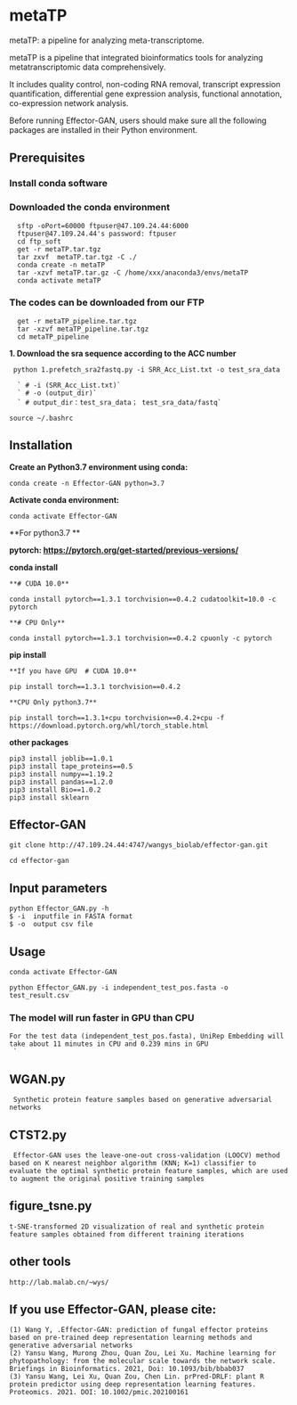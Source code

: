 # <metaTP>
   
# metaTP

metaTP: a pipeline for analyzing meta-transcriptome.

metaTP is a pipeline that integrated bioinformatics tools for analyzing metatranscriptomic data comprehensively.

It includes quality control, non-coding RNA removal, transcript expression quantification, differential gene expression analysis, functional annotation, co-expression network analysis. 

Before running Effector-GAN, users should make sure all the following packages are installed in their Python environment. 


## **Prerequisites**
### **Install conda software**
### **Downloaded the conda environment** 
      sftp -oPort=60000 ftpuser@47.109.24.44:6000
      ftpuser@47.109.24.44's password: ftpuser
      cd ftp_soft
      get -r metaTP.tar.tgz
      tar zxvf  metaTP.tar.tgz -C ./   
      conda create -n metaTP
      tar -xzvf metaTP.tar.gz -C /home/xxx/anaconda3/envs/metaTP
      conda activate metaTP
   
### **The codes can be downloaded from our FTP**
      
      get -r metaTP_pipeline.tar.tgz
      tar -xzvf metaTP_pipeline.tar.tgz
      cd metaTP_pipeline

**1. Download the sra sequence according to the ACC number**

     python 1.prefetch_sra2fastq.py -i SRR_Acc_List.txt -o test_sra_data 

      ` # -i (SRR_Acc_List.txt)`  
      ` # -o (output_dir)`  
      ` # output_dir：test_sra_data； test_sra_data/fastq`  

   
   `source ~/.bashrc`
 
## **Installation**

  **Create an Python3.7 environment using conda:**
    
  `conda create -n Effector-GAN python=3.7`
    
  **Activate conda environment:**
    
  `conda activate Effector-GAN`
  
 **For python3.7 **
 
   **pytorch: https://pytorch.org/get-started/previous-versions/**
   
  **conda install**
   
    **# CUDA 10.0**
    
    conda install pytorch==1.3.1 torchvision==0.4.2 cudatoolkit=10.0 -c pytorch
    
    **# CPU Only**
    
    conda install pytorch==1.3.1 torchvision==0.4.2 cpuonly -c pytorch
    
  **pip install**
  
    **If you have GPU  # CUDA 10.0**
  
    pip install torch==1.3.1 torchvision==0.4.2
  
    **CPU Only python3.7**
    
    pip install torch==1.3.1+cpu torchvision==0.4.2+cpu -f https://download.pytorch.org/whl/torch_stable.html
  
 **other packages** 
   
    pip3 install joblib==1.0.1  
    pip3 install tape_proteins==0.5 
    pip3 install numpy==1.19.2 
    pip3 install pandas==1.2.0 
    pip3 install Bio==1.0.2
    pip3 install sklearn


## **Effector-GAN**

    git clone http://47.109.24.44:4747/wangys_biolab/effector-gan.git
  
    cd effector-gan

## Input parameters

    python Effector_GAN.py -h  
    $ -i  inputfile in FASTA format  
    $ -o  output csv file
 
## Usage

    conda activate Effector-GAN
    
  `python Effector_GAN.py -i independent_test_pos.fasta -o test_result.csv` 
  
### The model will run faster in GPU than CPU  
   
    For the test data (independent_test_pos.fasta), UniRep Embedding will take about 11 minutes in CPU and 0.239 mins in GPU
     `
## WGAN.py

     Synthetic protein feature samples based on generative adversarial networks

## CTST2.py
   
     Effector-GAN uses the leave-one-out cross-validation (LOOCV) method based on K nearest neighbor algorithm (KNN; K=1) classifier to evaluate the optimal synthetic protein feature samples, which are used to augment the original positive training samples

## figure_tsne.py
  
    t-SNE-transformed 2D visualization of real and synthetic protein feature samples obtained from different training iterations

## other tools

    http://lab.malab.cn/~wys/

## **If you use Effector-GAN, please cite:** 
    (1) Wang Y, .Effector-GAN: prediction of fungal effector proteins based on pre-trained deep representation learning methods and generative adversarial networks
    (2) Yansu Wang, Murong Zhou, Quan Zou, Lei Xu. Machine learning for phytopathology: from the molecular scale towards the network scale. Briefings in Bioinformatics. 2021, Doi: 10.1093/bib/bbab037
    (3) Yansu Wang, Lei Xu, Quan Zou, Chen Lin. prPred-DRLF: plant R protein predictor using deep representation learning features. Proteomics. 2021. DOI: 10.1002/pmic.202100161
